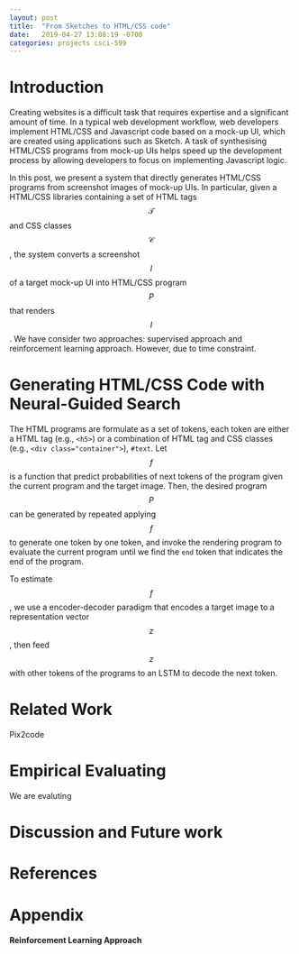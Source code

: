 ```yaml
---
layout: post
title:  "From Sketches to HTML/CSS code"
date:   2019-04-27 13:08:19 -0700
categories: projects csci-599
---
```

# Introduction

Creating websites is a difficult task that requires expertise and a significant amount of time. In a typical web development workflow, web developers implement HTML/CSS and Javascript code based on a mock-up UI, which are created using applications such as Sketch. A task of synthesising HTML/CSS programs from mock-up UIs helps speed up the development process by allowing developers to focus on implementing Javascript logic.

In this post, we present a system that directly generates HTML/CSS programs from screenshot images of mock-up UIs. In particular, given a HTML/CSS libraries containing a set of HTML tags $$\mathcal{T}$$ and CSS classes $$\mathcal{C}$$, the system converts a screenshot $$I$$ of a target mock-up UI into HTML/CSS program $$P$$ that renders $$I$$.
We have consider two approaches: supervised approach and reinforcement learning approach. However, due to time constraint.

# Generating HTML/CSS Code with Neural-Guided Search

The HTML programs are formulate as a set of tokens, each token are either a HTML tag (e.g., `<h5>`) or a combination of HTML tag and CSS classes (e.g., `<div class="container">`), `#text`. Let $$f$$ is a function that predict probabilities of next tokens of the program given the current program and the target image. Then, the desired program $$P$$ can be generated by repeated applying $$f$$ to generate one token by one token, and invoke the rendering program to evaluate the current program until we find the `end` token that indicates the end of the program.

To estimate $$f$$, we use a encoder-decoder paradigm that encodes a target image to a representation vector $$z$$, then feed $$z$$ with other tokens of the programs to an LSTM to decode the next token.

# Related Work

Pix2code

# Empirical Evaluating

We are evaluting 

# Discussion and Future work

# References

# Appendix

#### Reinforcement Learning Approach

<style>
	.post-content {
		text-align: justify;
	}
</style>
<script type="text/javascript" async src="https://cdnjs.cloudflare.com/ajax/libs/mathjax/2.7.5/MathJax.js?config=TeX-MML-AM_CHTML"></script>

